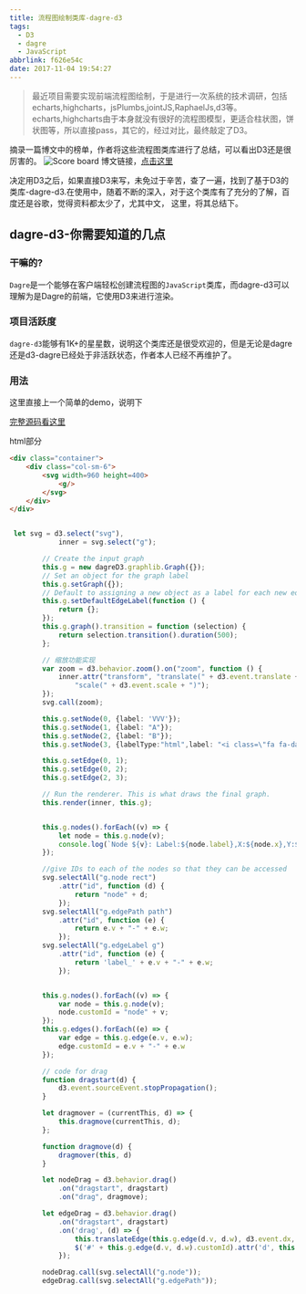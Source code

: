 ```yaml
---
title: 流程图绘制类库-dagre-d3
tags:
  - D3
  - dagre
  - JavaScript
abbrlink: f626e54c
date: 2017-11-04 19:54:27
---
```

> 最近项目需要实现前端流程图绘制，于是进行一次系统的技术调研，包括echarts,highcharts，jsPlumbs,jointJS,RaphaelJs,d3等。echarts,highcharts由于本身就没有很好的流程图模型，更适合柱状图，饼状图等，所以直接pass，其它的，经过对比，最终敲定了D3。


摘录一篇博文中的榜单，作者将这些流程图类库进行了总结，可以看出D3还是很厉害的。
![Score board](http://or0g12e5e.bkt.clouddn.com/blog/2017-11-04-121118.png)
博文链接，[点击这里](https://www.erp5.com/javascript-10.Flow.Chart)

决定用D3之后，如果直接D3来写，未免过于辛苦，查了一遍，找到了基于D3的类库-dagre-d3.在使用中，随着不断的深入，对于这个类库有了充分的了解，百度还是谷歌，觉得资料都太少了，尤其中文，
这里，将其总结下。

## dagre-d3-你需要知道的几点

### 干嘛的?
`Dagre`是一个能够在客户端轻松创建流程图的`JavaScript`类库，而dagre-d3可以理解为是Dagre的前端，它使用D3来进行渲染。

### 项目活跃度
`dagre-d3`能够有1K+的星星数，说明这个类库还是很受欢迎的，但是无论是dagre还是d3-dagre已经处于非活跃状态，作者本人已经不再维护了。

### 用法

这里直接上一个简单的demo，说明下

[完整源码看这里](https://github.com/alanhg/angular-demo)

html部分

```html
<div class="container">
    <div class="col-sm-6">
        <svg width=960 height=400>
            <g/>
        </svg>
    </div>
</div>

```

```typescript

 let svg = d3.select("svg"),
            inner = svg.select("g");

        // Create the input graph
        this.g = new dagreD3.graphlib.Graph({});
        // Set an object for the graph label
        this.g.setGraph({});
        // Default to assigning a new object as a label for each new edge.
        this.g.setDefaultEdgeLabel(function () {
            return {};
        });
        this.g.graph().transition = function (selection) {
            return selection.transition().duration(500);
        };

        // 缩放功能实现
        var zoom = d3.behavior.zoom().on("zoom", function () {
            inner.attr("transform", "translate(" + d3.event.translate + ")" +
                "scale(" + d3.event.scale + ")");
        });
        svg.call(zoom);

        this.g.setNode(0, {label: 'VVV'});
        this.g.setNode(1, {label: "A"});
        this.g.setNode(2, {label: "B"});
        this.g.setNode(3, {labelType:"html",label: "<i class=\"fa fa-database\"></i>B"});

        this.g.setEdge(0, 1);
        this.g.setEdge(0, 2);
        this.g.setEdge(2, 3);

        // Run the renderer. This is what draws the final graph.
        this.render(inner, this.g);


        this.g.nodes().forEach((v) => {
            let node = this.g.node(v);
            console.log(`Node ${v}: Label:${node.label},X:${node.x},Y:${node.y}`);
        });

        //give IDs to each of the nodes so that they can be accessed
        svg.selectAll("g.node rect")
            .attr("id", function (d) {
                return "node" + d;
            });
        svg.selectAll("g.edgePath path")
            .attr("id", function (e) {
                return e.v + "-" + e.w;
            });
        svg.selectAll("g.edgeLabel g")
            .attr("id", function (e) {
                return 'label_' + e.v + "-" + e.w;
            });


        this.g.nodes().forEach((v) => {
            var node = this.g.node(v);
            node.customId = "node" + v;
        });
        this.g.edges().forEach((e) => {
            var edge = this.g.edge(e.v, e.w);
            edge.customId = e.v + "-" + e.w
        });

        // code for drag
        function dragstart(d) {
            d3.event.sourceEvent.stopPropagation();
        }

        let dragmover = (currentThis, d) => {
            this.dragmove(currentThis, d);
        };

        function dragmove(d) {
            dragmover(this, d)
        }

        let nodeDrag = d3.behavior.drag()
            .on("dragstart", dragstart)
            .on("drag", dragmove);

        let edgeDrag = d3.behavior.drag()
            .on("dragstart", dragstart)
            .on('drag', (d) => {
                this.translateEdge(this.g.edge(d.v, d.w), d3.event.dx, d3.event.dy);
                $('#' + this.g.edge(d.v, d.w).customId).attr('d', this.calcPoints(d));
            });

        nodeDrag.call(svg.selectAll("g.node"));
        edgeDrag.call(svg.selectAll("g.edgePath")); 
   
```
